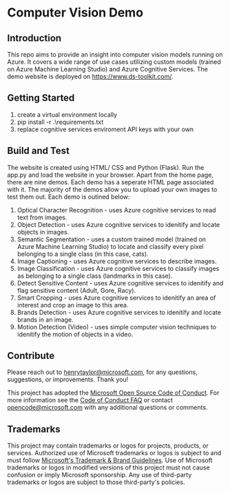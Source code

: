 # Computer Vision Demo

## Introduction 
This repo aims to provide an insight into computer vision models running on Azure. It covers a wide range of use cases utilizing custom models (trained on Azure Machine Learning Studio) and Azure Cognitive Services. The demo website is deployed on https://www.ds-toolkit.com/.

## Getting Started
1.	create a virtual environment locally
2.  pip install -r .\requirements.txt
3.	replace cognitive services enviroment API keys with your own

## Build and Test
The website is created using HTML/ CSS and Python (Flask). Run the app.py and load the website in your browser. 
Apart from the home page, there are nine demos. Each demo has a seperate HTML page associated with it. The majority of the demos allow you to upload your own images to test them out.
Each demo is outined below:

1. Optical Character Recognition - uses Azure cognitive services to read text from images. 
2. Object Detection - uses Azure cognitive services to idenitify and locate objects in images.
3. Semantic Segmentation - uses a custom trained model (trained on Azure Machine Learning Studio) to locate and classify every pixel belonging to a single class (in this case, cats).
4. Image Captioning - uses Azure cognitive services to describe images.
5. Image Classification - uses Azure cognitive services to classify images as belonging to a single class (landmarks in this case).
6. Detect Sensitive Content - uses Azure cognitive services to idenitify and flag sensitive content (Adult, Gore, Racy).
7. Smart Cropping - uses Azure cognitive services to idenitify an area of interest and crop an image to this area.
8. Brands Detection - uses Azure cognitive services to idenitify and locate brands in an image.
9. Motion Detection (Video) - uses simple computer vision techniques to idenitify the motion of objects in a video.

## Contribute
Please reach out to henrytaylor@microsoft.com, for any questions, suggestions, or improvements. Thank you!

This project has adopted the [Microsoft Open Source Code of Conduct](https://opensource.microsoft.com/codeofconduct/).
For more information see the [Code of Conduct FAQ](https://opensource.microsoft.com/codeofconduct/faq/) or
contact [opencode@microsoft.com](mailto:opencode@microsoft.com) with any additional questions or comments.

## Trademarks

This project may contain trademarks or logos for projects, products, or services. Authorized use of Microsoft 
trademarks or logos is subject to and must follow 
[Microsoft's Trademark & Brand Guidelines](https://www.microsoft.com/en-us/legal/intellectualproperty/trademarks/usage/general).
Use of Microsoft trademarks or logos in modified versions of this project must not cause confusion or imply Microsoft sponsorship.
Any use of third-party trademarks or logos are subject to those third-party's policies.
